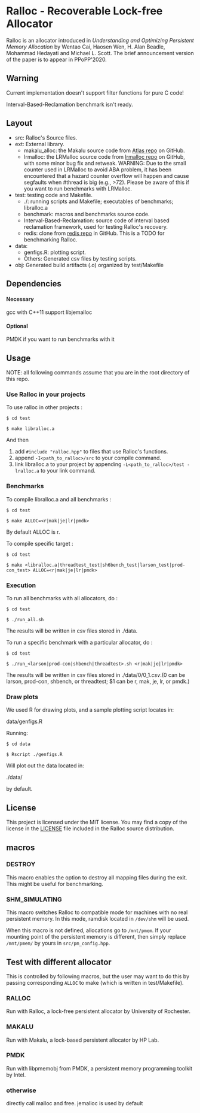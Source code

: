 # Ralloc - Recoverable Lock-free Allocator

Ralloc is an allocator introduced in *Understanding and Optimizing Persistent
Memory Allocation* by Wentao Cai, Haosen Wen, H. Alan Beadle, Mohammad Hedayati
and Michael L. Scott. The brief announcement version of the paper is to appear
in PPoPP'2020.

## Warning

Current implementation doesn't support filter functions for pure C code!

Interval-Based-Reclamation benchmark isn't ready.

## Layout

* src: Ralloc's Source files.
* ext: External library.
    * makalu_alloc: the Makalu source code from [Atlas
      repo](https://github.com/HewlettPackard/Atlas/tree/makalu) on GitHub.
    * lrmalloc: the LRMalloc source code from [lrmalloc
      repo](https://github.com/ricleite/lrmalloc) on GitHub, with some minor bug
      fix and retweak. 
      WARNING: Due to the small counter used in LRMalloc to avoid ABA
      problem, it has been encountered that a hazard counter overflow will
      happen and cause segfaults when #thread is big (e.g., >72). Please be
      aware of this if you want to run benchmarks with LRMalloc.
* test: testing code and Makefile.
    * ./: running scripts and Makefile; executables of benchmarks; libralloc.a
    * benchmark: macros and benchmarks source code.
    * Interval-Based-Reclamation: source code of interval based reclamation
      framework, used for testing Ralloc's recovery.
    * redis: clone from [redis repo](https://github.com/antirez/redis) in
      GitHub. This is a TODO for benchmarking Ralloc.
* data: 
    * genfigs.R: plotting script.
    * Others: Generated csv files by testing scripts.
* obj: Generated build artifacts (.o) organized by test/Makefile

## Dependencies

#### Necessary
gcc with C++11 support
libjemalloc

#### Optional
PMDK if you want to run benchmarks with it

## Usage
NOTE: all following commands assume that you are in the root directory of this
repo.

### Use Ralloc in your projects

To use ralloc in other projects :

`$ cd test`

`$ make libralloc.a`

And then 
1. add `#include "ralloc.hpp"` to files that use Ralloc's functions.
2. append `-I<path_to_ralloc>/src` to your compile command.
3. link libralloc.a to your project by appending
`-L<path_to_ralloc>/test -lralloc.a` to your link command.

### Benchmarks

To compile libralloc.a and all benchmarks :

`$ cd test`

`$ make ALLOC=<r|mak|je|lr|pmdk>`

By default ALLOC is r.

To compile specific target :

`$ cd test`

`$ make <libralloc.a|threadtest_test|sh6bench_test|larson_test|prod-con_test> ALLOC=<r|mak|je|lr|pmdk>`

### Execution

To run all benchmarks with all allocators, do :

`$ cd test`

`$ ./run_all.sh`

The results will be written in csv files stored in ./data.

To run a specific benchmark with a particular allocator, do :

`$ cd test`

`$ ./run_<larson|prod-con|shbench|threadtest>.sh <r|mak|je|lr|pmdk>`

The results will be written in csv files stored in ./data/$0/$0_$1.csv.
($0 can be larson, prod-con, shbench, or threadtest; $1 can be r, mak, je, lr,
or pmdk.)

### Draw plots
We used R for drawing plots, and a sample plotting script locates in:

data/genfigs.R

Running:

`$ cd data`

`$ Rscript ./genfigs.R`

Will plot out the data located in:

./data/

by default.

## License

This project is licensed under the MIT license. You may find a copy
of the license in the
[LICENSE](https://github.com/qtcwt/ralloc/blob/master/LICENSE) file 
included in the Ralloc source distribution.

## macros

### DESTROY

This macro enables the option to destroy all mapping files during the exit. This
might be useful for benchmarking.

### SHM_SIMULATING

This macro switches Ralloc to compatible mode for machines with no real
persistent memory. In this mode, ramdisk located in `/dev/shm` will be used.

When this macro is not defined, allocations go to `/mnt/pmem`. If your 
mounting point of the persistent memory is different, then simply replace
`/mnt/pmem/` by yours in `src/pm_config.hpp`.

## Test with different allocator

This is controlled by following macros, but the user may want to do this by
passing corresponding `ALLOC` to make (which is written in test/Makefile).

### RALLOC

Run with Ralloc, a lock-free persistent allocator by University of Rochester.

### MAKALU

Run with Makalu, a lock-based persistent allocator by HP Lab.

### PMDK

Run with libpmemobj from PMDK, a persistent memory programming toolkit by Intel.

### otherwise
directly call malloc and free. jemalloc is used by default
